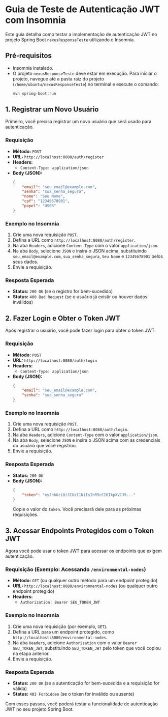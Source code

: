 # Guia de Teste de Autenticação JWT com Insomnia

Este guia detalha como testar a implementação de autenticação JWT no projeto Spring Boot `nexusResponseTeste` utilizando o Insomnia.

## Pré-requisitos

*   Insomnia instalado.
*   O projeto `nexusResponseTeste` deve estar em execução. Para iniciar o projeto, navegue até a pasta raiz do projeto (`/home/ubuntu/nexusResponseTeste`) no terminal e execute o comando:
    ```bash
    mvn spring-boot:run
    ```

## 1. Registrar um Novo Usuário

Primeiro, você precisa registrar um novo usuário que será usado para autenticação.

### Requisição

*   **Método:** `POST`
*   **URL:** `http://localhost:8080/auth/register`
*   **Headers:**
    *   `Content-Type: application/json`
*   **Body (JSON):**
    ```json
    {
        "email": "seu_email@example.com",
        "senha": "sua_senha_segura",
        "nome": "Seu Nome",
        "cpf": "12345678901",
        "papel": "USER"
    }
    ```

### Exemplo no Insomnia

1.  Crie uma nova requisição `POST`.
2.  Defina a URL como `http://localhost:8080/auth/register`.
3.  Na aba `Headers`, adicione `Content-Type` com o valor `application/json`.
4.  Na aba `Body`, selecione `JSON` e insira o JSON acima, substituindo `seu_email@example.com`, `sua_senha_segura`, `Seu Nome` e `12345678901` pelos seus dados.
5.  Envie a requisição.

### Resposta Esperada

*   **Status:** `200 OK` (se o registro for bem-sucedido)
*   **Status:** `400 Bad Request` (se o usuário já existir ou houver dados inválidos)

## 2. Fazer Login e Obter o Token JWT

Após registrar o usuário, você pode fazer login para obter o token JWT.

### Requisição

*   **Método:** `POST`
*   **URL:** `http://localhost:8080/auth/login`
*   **Headers:**
    *   `Content-Type: application/json`
*   **Body (JSON):**
    ```json
    {
        "email": "seu_email@example.com",
        "senha": "sua_senha_segura"
    }
    ```

### Exemplo no Insomnia

1.  Crie uma nova requisição `POST`.
2.  Defina a URL como `http://localhost:8080/auth/login`.
3.  Na aba `Headers`, adicione `Content-Type` com o valor `application/json`.
4.  Na aba `Body`, selecione `JSON` e insira o JSON acima com as credenciais do usuário que você registrou.
5.  Envie a requisição.

### Resposta Esperada

*   **Status:** `200 OK`
*   **Body (JSON):**
    ```json
    {
        "token": "eyJhbGciOiJIUzI1NiIsInR5cCI6IkpXVCJ9..."
    }
    ```
    Copie o valor do `token`. Você precisará dele para as próximas requisições.

## 3. Acessar Endpoints Protegidos com o Token JWT

Agora você pode usar o token JWT para acessar os endpoints que exigem autenticação.

### Requisição (Exemplo: Acessando `/environmental-nodes`)

*   **Método:** `GET` (ou qualquer outro método para um endpoint protegido)
*   **URL:** `http://localhost:8080/environmental-nodes` (ou qualquer outro endpoint protegido)
*   **Headers:**
    *   `Authorization: Bearer SEU_TOKEN_JWT`

### Exemplo no Insomnia

1.  Crie uma nova requisição (por exemplo, `GET`).
2.  Defina a URL para um endpoint protegido, como `http://localhost:8080/environmental-nodes`.
3.  Na aba `Headers`, adicione `Authorization` com o valor `Bearer SEU_TOKEN_JWT`, substituindo `SEU_TOKEN_JWT` pelo token que você copiou na etapa anterior.
4.  Envie a requisição.

### Resposta Esperada

*   **Status:** `200 OK` (se a autenticação for bem-sucedida e a requisição for válida)
*   **Status:** `403 Forbidden` (se o token for inválido ou ausente)

Com esses passos, você poderá testar a funcionalidade de autenticação JWT no seu projeto Spring Boot.

